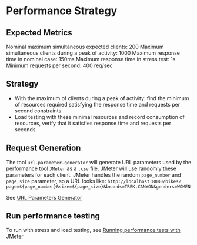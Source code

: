 # Performance Strategy

## Expected Metrics

Nominal maximum simultaneous expected clients: 200
Maximum simultaneous clients during a peak of activity: 1000
Maximum response time in nominal case: 150ms
Maximum response time in stress test: 1s
Minimum requests per second: 400 req/sec

## Strategy

- With the maximum of clients during a peak of activity: find the minimum of resources required satisfying the response time and requests per second constraints
- Load testing with these minimal resources and record consumption of resources, verify that it satisfies response time and requests per seconds

## Request Generation

The tool `url-parameter-generator` will generate URL parameters used by the performance tool `JMeter` as a `.csv` file. 
JMeter will use randomly these parameters for each client.
JMeter handles the random `page_number` and `page_size` parameter, so a URL looks like: `http://localhost:8080/bikes?page=${page_number}&size=${page_size}&brands=TREK,CANYON&genders=WOMEN`

See [URL Parameters Generator](../java/url-parameter-generator/README.md)

## Run performance testing

To run with stress and load testing, see [Running performance tests with JMeter](JMETER.md)



